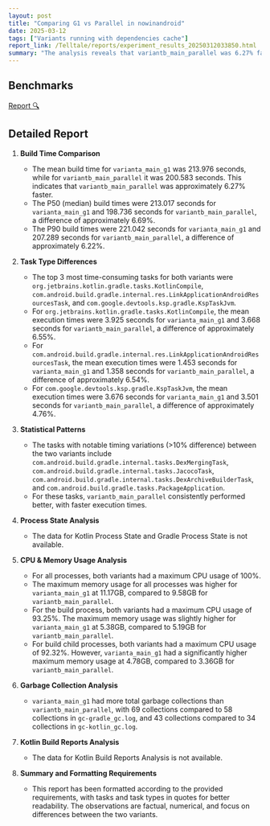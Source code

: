 ```yaml
---
layout: post
title: "Comparing G1 vs Parallel in nowinandroid"
date: 2025-03-12
tags: ["Variants running with dependencies cache"]
report_link: /Telltale/reports/experiment_results_20250312033850.html
summary: "The analysis reveals that variantb_main_parallel was 6.27% faster (200.6s vs 214.0s) than varianta_main_g1. Key performance differences include lower memory usage (9.58GB vs 11.17GB) and fewer garbage collections. The most time-consuming tasks were KotlinCompile, LinkApplicationAndroidResourcesTask, and KspTaskJvm. Both variants showed 100% max CPU usage, but varianta_main_g1 used more memory across all processes. Garbage collection was more frequent in varianta_main_g1 with 69 vs 58 collections in gradle_gc.log."
---
```



## Benchmarks
[Report 🔍](../../reports/experiment_results_20250312033850.html)


## Detailed Report

1. **Build Time Comparison**
   - The mean build time for `varianta_main_g1` was 213.976 seconds, while for `variantb_main_parallel` it was 200.583 seconds. This indicates that `variantb_main_parallel` was approximately 6.27% faster.
   - The P50 (median) build times were 213.017 seconds for `varianta_main_g1` and 198.736 seconds for `variantb_main_parallel`, a difference of approximately 6.69%.
   - The P90 build times were 221.042 seconds for `varianta_main_g1` and 207.289 seconds for `variantb_main_parallel`, a difference of approximately 6.22%.

2. **Task Type Differences**
   - The top 3 most time-consuming tasks for both variants were `org.jetbrains.kotlin.gradle.tasks.KotlinCompile`, `com.android.build.gradle.internal.res.LinkApplicationAndroidResourcesTask`, and `com.google.devtools.ksp.gradle.KspTaskJvm`.
   - For `org.jetbrains.kotlin.gradle.tasks.KotlinCompile`, the mean execution times were 3.925 seconds for `varianta_main_g1` and 3.668 seconds for `variantb_main_parallel`, a difference of approximately 6.55%.
   - For `com.android.build.gradle.internal.res.LinkApplicationAndroidResourcesTask`, the mean execution times were 1.453 seconds for `varianta_main_g1` and 1.358 seconds for `variantb_main_parallel`, a difference of approximately 6.54%.
   - For `com.google.devtools.ksp.gradle.KspTaskJvm`, the mean execution times were 3.676 seconds for `varianta_main_g1` and 3.501 seconds for `variantb_main_parallel`, a difference of approximately 4.76%.

3. **Statistical Patterns**
   - The tasks with notable timing variations (>10% difference) between the two variants include `com.android.build.gradle.internal.tasks.DexMergingTask`, `com.android.build.gradle.internal.tasks.JacocoTask`, `com.android.build.gradle.internal.tasks.DexArchiveBuilderTask`, and `com.android.build.gradle.tasks.PackageApplication`.
   - For these tasks, `variantb_main_parallel` consistently performed better, with faster execution times.

4. **Process State Analysis**
   - The data for Kotlin Process State and Gradle Process State is not available.

5. **CPU & Memory Usage Analysis**
   - For all processes, both variants had a maximum CPU usage of 100%.
   - The maximum memory usage for all processes was higher for `varianta_main_g1` at 11.17GB, compared to 9.58GB for `variantb_main_parallel`.
   - For the build process, both variants had a maximum CPU usage of 93.25%. The maximum memory usage was slightly higher for `varianta_main_g1` at 5.38GB, compared to 5.19GB for `variantb_main_parallel`.
   - For build child processes, both variants had a maximum CPU usage of 92.32%. However, `varianta_main_g1` had a significantly higher maximum memory usage at 4.78GB, compared to 3.36GB for `variantb_main_parallel`.

6. **Garbage Collection Analysis**
   - `varianta_main_g1` had more total garbage collections than `variantb_main_parallel`, with 69 collections compared to 58 collections in `gc-gradle_gc.log`, and 43 collections compared to 34 collections in `gc-kotlin_gc.log`.

7. **Kotlin Build Reports Analysis**
   - The data for Kotlin Build Reports Analysis is not available.

8. **Summary and Formatting Requirements**
   - This report has been formatted according to the provided requirements, with tasks and task types in quotes for better readability. The observations are factual, numerical, and focus on differences between the two variants.
